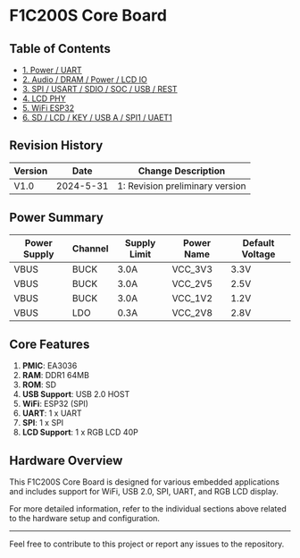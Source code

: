 # F1C200S Core Board

## Table of Contents
- [1. Power / UART](#1-power-uart)
- [2. Audio / DRAM / Power / LCD IO](#2-audio-dram-power-lcd-io)
- [3. SPI / USART / SDIO / SOC / USB / REST](#3-spi-usart-sdio-soc-usb-rest)
- [4. LCD PHY](#4-lcd-phy)
- [5. WiFi ESP32](#5-wifi-esp32)
- [6. SD / LCD / KEY / USB A / SPI1 / UAET1](#6-sd-lcd-key-usb-a-spi1-uaet1)

## Revision History
| Version | Date       | Change Description               |
| ------- | ---------- | --------------------------------- |
| V1.0    | 2024-5-31  | 1: Revision preliminary version  |

## Power Summary
| Power Supply | Channel | Supply Limit | Power Name | Default Voltage |
| ------------ | ------- | ------------ | ---------- | ---------------- |
| VBUS         | BUCK    | 3.0A         | VCC_3V3    | 3.3V             |
| VBUS         | BUCK    | 3.0A         | VCC_2V5    | 2.5V             |
| VBUS         | BUCK    | 3.0A         | VCC_1V2    | 1.2V             |
| VBUS         | LDO     | 0.3A         | VCC_2V8    | 2.8V             |

## Core Features
1. **PMIC**: EA3036
2. **RAM**: DDR1 64MB
3. **ROM**: SD
4. **USB Support**: USB 2.0 HOST
5. **WiFi**: ESP32 (SPI)
6. **UART**: 1 x UART
7. **SPI**: 1 x SPI
8. **LCD Support**: 1 x RGB LCD 40P

## Hardware Overview
This F1C200S Core Board is designed for various embedded applications and includes support for WiFi, USB 2.0, SPI, UART, and RGB LCD display.

For more detailed information, refer to the individual sections above related to the hardware setup and configuration.

---
Feel free to contribute to this project or report any issues to the repository.

